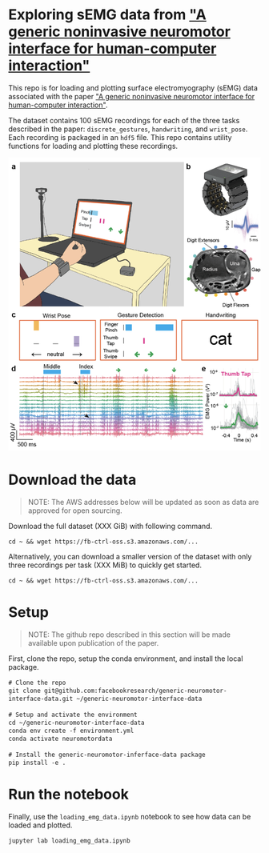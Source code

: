 Exploring sEMG data from ["A generic noninvasive neuromotor interface
for human-computer interaction"](https://www.biorxiv.org/content/10.1101/2024.02.23.581779v1.full.pdf)
=======


This repo is for loading and plotting surface electromyography (sEMG) data associated with the paper ["A generic noninvasive neuromotor interface for human-computer interaction"](https://www.biorxiv.org/content/10.1101/2024.02.23.581779v1.full.pdf).

The dataset contains 100 sEMG recordings for each of the three tasks described in the paper: `discrete_gestures`, `handwriting`, and `wrist_pose`. Each recording is packaged in an `hdf5` file. This repo contains utility functions for loading and plotting these recordings.

![Figure 1 from the paper](images/figure_1.png)

# Download the data
> NOTE: The AWS addresses below will be updated as soon as data are approved for open sourcing.

Download the full dataset (XXX GiB) with following command.

```
cd ~ && wget https://fb-ctrl-oss.s3.amazonaws.com/...
```

Alternatively, you can download a smaller version of the dataset with only three recordings per task (XXX MiB) to quickly get started.

```
cd ~ && wget https://fb-ctrl-oss.s3.amazonaws.com/...
```

# Setup
> NOTE: The github repo described in this section will be made available upon publication of the paper.

First, clone the repo, setup the conda environment, and install the local package.

```
# Clone the repo
git clone git@github.com:facebookresearch/generic-neuromotor-interface-data.git ~/generic-neuromotor-interface-data

# Setup and activate the environment
cd ~/generic-neuromotor-interface-data
conda env create -f environment.yml
conda activate neuromotordata

# Install the generic-neuromotor-inferface-data package
pip install -e .
```


# Run the notebook
Finally, use the `loading_emg_data.ipynb` notebook to see how data can be loaded and plotted.

```
jupyter lab loading_emg_data.ipynb
```
